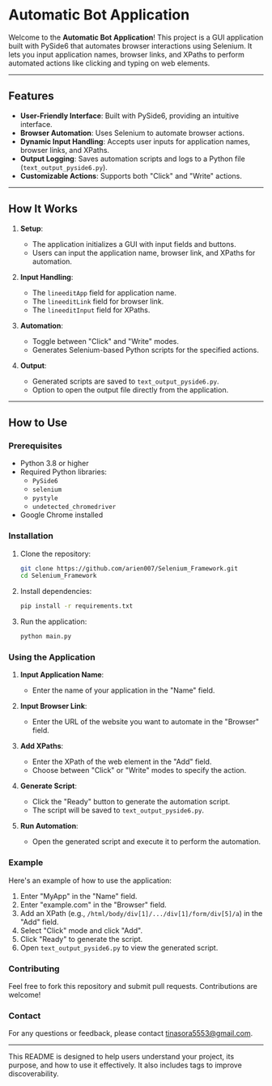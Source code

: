 # Automatic Bot Application

Welcome to the **Automatic Bot Application**! This project is a GUI application built with PySide6 that automates browser interactions using Selenium. It lets you input application names, browser links, and XPaths to perform automated actions like clicking and typing on web elements.

---

## Features

- **User-Friendly Interface**: Built with PySide6, providing an intuitive interface.
- **Browser Automation**: Uses Selenium to automate browser actions.
- **Dynamic Input Handling**: Accepts user inputs for application names, browser links, and XPaths.
- **Output Logging**: Saves automation scripts and logs to a Python file (`text_output_pyside6.py`).
- **Customizable Actions**: Supports both "Click" and "Write" actions.

---

## How It Works

1. **Setup**:
   - The application initializes a GUI with input fields and buttons.
   - Users can input the application name, browser link, and XPaths for automation.

2. **Input Handling**:
   - The `lineeditApp` field for application name.
   - The `lineeditLink` field for browser link.
   - The `lineeditInput` field for XPaths.

3. **Automation**:
   - Toggle between "Click" and "Write" modes.
   - Generates Selenium-based Python scripts for the specified actions.

4. **Output**:
   - Generated scripts are saved to `text_output_pyside6.py`.
   - Option to open the output file directly from the application.

---

## How to Use

### Prerequisites

- Python 3.8 or higher
- Required Python libraries:
  - `PySide6`
  - `selenium`
  - `pystyle`
  - `undetected_chromedriver`
- Google Chrome installed

### Installation

1. Clone the repository:
   ```bash
   git clone https://github.com/arien007/Selenium_Framework.git
   cd Selenium_Framework
   ```

2. Install dependencies:
   ```bash
   pip install -r requirements.txt
   ```

3. Run the application:
   ```bash
   python main.py
   ```

### Using the Application

1. **Input Application Name**:
   - Enter the name of your application in the "Name" field.
   
2. **Input Browser Link**:
   - Enter the URL of the website you want to automate in the "Browser" field.
   
3. **Add XPaths**:
   - Enter the XPath of the web element in the "Add" field.
   - Choose between "Click" or "Write" modes to specify the action.
   
4. **Generate Script**:
   - Click the "Ready" button to generate the automation script.
   - The script will be saved to `text_output_pyside6.py`.

5. **Run Automation**:
   - Open the generated script and execute it to perform the automation.

### Example

Here's an example of how to use the application:

1. Enter "MyApp" in the "Name" field.
2. Enter "example.com" in the "Browser" field.
3. Add an XPath (e.g., `/html/body/div[1]/.../div[1]/form/div[5]/a`) in the "Add" field.
4. Select "Click" mode and click "Add".
5. Click "Ready" to generate the script.
6. Open `text_output_pyside6.py` to view the generated script.

### Contributing

Feel free to fork this repository and submit pull requests. Contributions are welcome!

### Contact

For any questions or feedback, please contact [tinasora5553@gmail.com](mailto:tinasora5553@gmail.com).

---

This README is designed to help users understand your project, its purpose, and how to use it effectively. It also includes tags to improve discoverability.

